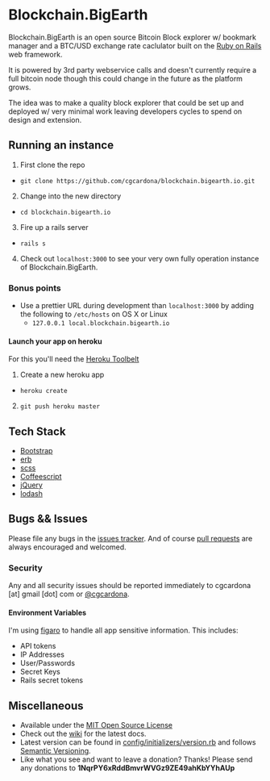 # Blockchain.BigEarth

Blockchain.BigEarth is an open source Bitcoin Block explorer w/ bookmark manager and a BTC/USD exchange rate caclulator built on the [Ruby on Rails](https://github.com/rails/rails) web framework.

It is powered by 3rd party webservice calls and doesn't currently require a full bitcoin node though this could change in the future as the platform grows.

The idea was to make a quality block explorer that could be set up and deployed w/ very minimal work leaving developers cycles to spend on design and extension. 

## Running an instance

1. First clone the repo
  * `git clone https://github.com/cgcardona/blockchain.bigearth.io.git`
2. Change into the new directory
  * `cd blockchain.bigearth.io`
3. Fire up a rails server
  * `rails s`
4. Check out `localhost:3000` to see your very own fully operation instance of Blockchain.BigEarth.

### Bonus points

* Use a prettier URL during development than `localhost:3000` by adding the following to `/etc/hosts` on OS X or Linux
  * `127.0.0.1 local.blockchain.bigearth.io`
  
#### Launch your app on heroku

For this you'll need the [Heroku Toolbelt](https://toolbelt.heroku.com/)

1. Create a new heroku app
  * `heroku create`
2. `git push heroku master`

## Tech Stack 

* [Bootstrap](https://getbootstrap.com/)
* [erb](https://en.wikipedia.org/wiki/ERuby)
* [scss](http://sass-lang.com/)
* [Coffeescript](http://coffeescript.org/)
* [jQuery](https://jquery.com/)
* [lodash](https://lodash.com/)

## Bugs && Issues

Please file any bugs in the [issues tracker](https://github.com/cgcardona/blockchain.bigearth.io/issues). And of course [pull requests](https://github.com/cgcardona/blockchain.bigearth.io/pulls) are always encouraged and welcomed.

### Security

Any and all security issues should be reported immediately to cgcardona [at] gmail [dot] com or [@cgcardona](https://twitter.com/cgcardona).

#### Environment Variables

I'm using [figaro](https://github.com/laserlemon/figaro) to handle all app sensitive information. This includes:

* API tokens
* IP Addresses
* User/Passwords
* Secret Keys 
* Rails secret tokens 

## Miscellaneous
 
* Available under the [MIT Open Source License](LICENSE.md)
* Check out the [wiki](https://github.com/cgcardona/blockchain.bigearth.io/wiki) for the latest docs.
* Latest version can be found in [config/initializers/version.rb](config/initializers/version.rb) and follows [Semantic Versioning](http://semver.org/).
* Like what you see and want to leave a donation? Thanks! Please send any donations to **1NqrPY6xRddBmvrWVGz9ZE49ahKbYYhAUp**

